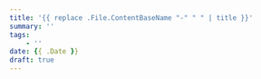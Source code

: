 ```yaml
---
title: '{{ replace .File.ContentBaseName "-" " " | title }}'
summary: ''
tags:
    - ''
date: {{ .Date }}
draft: true
---
```

